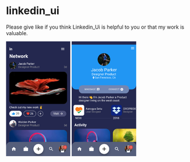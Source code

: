 # linkedin_ui

Please give like if you think Linkedin_Ui is helpful to you or that my work is valuable.

<img src="in1.png" width="35%" height="35%"> <img src="in2.png" width="35%" height="35%"> 
